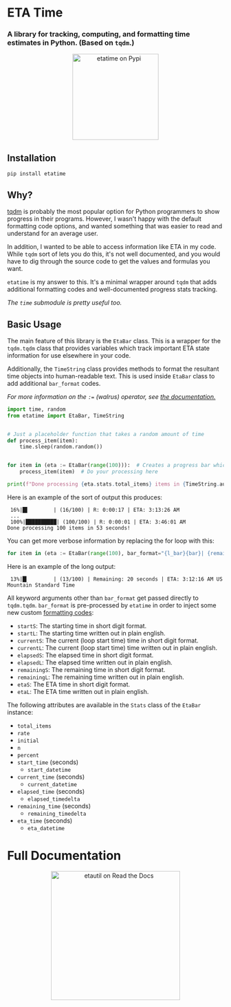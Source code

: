 # ETA Time
### A library for tracking, computing, and formatting time estimates in Python. (Based on `tqdm`.)

<p align="center"><a href="https://pypi.org/project/etatime/"><img src="https://pypi.org/static/images/logo-large.9f732b5f.svg" width="200px" alt="etatime on Pypi"></a></p>

## Installation
```commandline
pip install etatime
```

## Why?
[tqdm](https://github.com/tqdm/tqdm) is probably the most popular option for Python programmers to show progress in their programs. However, I wasn't happy with the default formatting code options, and wanted something that was easier to read and understand for an average user.

In addition, I wanted to be able to access information like ETA in my code. While `tqdm` sort of lets you do this, it's not well documented, and you would have to dig through the source code to get the values and formulas you want.

`etatime` is my answer to this. It's a minimal wrapper around `tqdm` that adds additional formatting codes and well-documented progress stats tracking.

*The `time` submodule is pretty useful too.*

## Basic Usage
The main feature of this library is the `EtaBar` class. This is a wrapper for the `tqdm.tqdm` class that provides variables which track important ETA state information for use elsewhere in your code.

Additionally, the `TimeString` class provides methods to format the resultant time objects into human-readable text. This is used inside `EtaBar` class to add additional `bar_format` codes.

*For more information on the `:=` (walrus) operator, see [the documentation.](https://docs.python.org/3/whatsnew/3.8.html#assignment-expressions)*

```python
import time, random
from etatime import EtaBar, TimeString


# Just a placeholder function that takes a random amount of time
def process_item(item):
    time.sleep(random.random())


for item in (eta := EtaBar(range(100))):  # Creates a progress bar which tracks stats
    process_item(item)  # Do your processing here

print(f"Done processing {eta.stats.total_items} items in {TimeString.automatic(eta.stats.elapsed_timedelta, long=True)}!\n")
```
Here is an example of the sort of output this produces:
```
 16%|█▌        | (16/100) | R: 0:00:17 | ETA: 3:13:26 AM
 ...
 100%|██████████| (100/100) | R: 0:00:01 | ETA: 3:46:01 AM
Done processing 100 items in 53 seconds!
```

You can get more verbose information by replacing the for loop with this:
```python
for item in (eta := EtaBar(range(100), bar_format="{l_bar}{bar}| {remainingL} | {etaL}")):
```
Here is an example of the long output:
```
 13%|█▎        | (13/100) | Remaining: 20 seconds | ETA: 3:12:16 AM US Mountain Standard Time
```

All keyword arguments other than `bar_format` get passed directly to `tqdm.tqdm`. `bar_format` is pre-processed by `etatime` in order to inject some new custom [formatting codes](https://tqdm.github.io/docs/tqdm/#tqdm-objects):
- `startS`: The starting time in short digit format.
- `startL`: The starting time written out in plain english.
- `currentS`: The current (loop start time) time in short digit format.
- `currentL`: The current (loop start time) time written out in plain english.
- `elapsedS`: The elapsed time in short digit format.
- `elapsedL`: The elapsed time written out in plain english.
- `remainingS`: The remaining time in short digit format.
- `remainingL`: The remaining time written out in plain english.
- `etaS`: The ETA time in short digit format.
- `etaL`: The ETA time written out in plain english.

The following attributes are available in the `Stats` class of the `EtaBar` instance:
- `total_items`
- `rate`
- `initial`
- `n`
- `percent`
- `start_time` (seconds)
  - `start_datetime`
- `current_time` (seconds)
  - `current_datetime`
- `elapsed_time` (seconds)
  - `elapsed_timedelta`
- `remaining_time` (seconds)
  - `remaining_timedelta`
- `eta_time` (seconds)
  - `eta_datetime`

# Full Documentation
<p align="center"><a href="https://etatime.readthedocs.io/en/latest/index.html"><img src="https://brand-guidelines.readthedocs.org/_images/logo-wordmark-vertical-dark.png" width="300px" alt="etautil on Read the Docs"></a></p>
